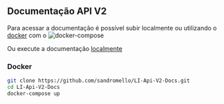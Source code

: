 ## Documentação API V2

Para acessar a documentação é possível subir localmente ou utilizando o [docker](https://docs.docker.com/engine/installation/)
com o ![docker-compose]()

Ou execute a documentação [localmente](https://github.com/lord/slate#getting-set-up)

### Docker

```bash
git clone https://github.com/sandromello/LI-Api-V2-Docs.git
cd LI-Api-V2-Docs
docker-compose up
```
